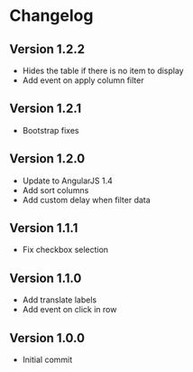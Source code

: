 # Changelog

## Version 1.2.2

* Hides the table if there is no item to display
* Add event on apply column filter

## Version 1.2.1

* Bootstrap fixes


## Version 1.2.0

* Update to AngularJS 1.4
* Add sort columns
* Add custom delay when filter data

## Version 1.1.1

* Fix checkbox selection

## Version 1.1.0

* Add translate labels
* Add event on click in row

## Version 1.0.0

* Initial commit
